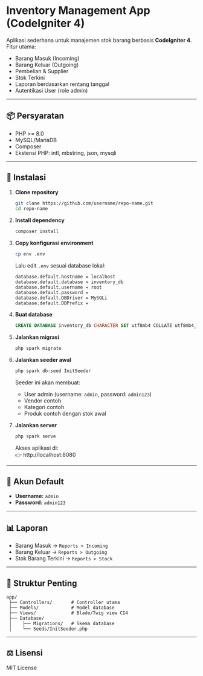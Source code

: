 # Inventory Management App (CodeIgniter 4)

Aplikasi sederhana untuk manajemen stok barang berbasis **CodeIgniter 4**.  
Fitur utama:
- Barang Masuk (Incoming)
- Barang Keluar (Outgoing)
- Pembelian & Supplier
- Stok Terkini
- Laporan berdasarkan rentang tanggal
- Autentikasi User (role admin)

---

## 📦 Persyaratan
- PHP >= 8.0
- MySQL/MariaDB
- Composer
- Ekstensi PHP: intl, mbstring, json, mysqli

---

## 🚀 Instalasi

1. **Clone repository**
   ```bash
   git clone https://github.com/username/repo-name.git
   cd repo-name
   ```

2. **Install dependency**
   ```bash
   composer install
   ```

3. **Copy konfigurasi environment**
   ```bash
   cp env .env
   ```

   Lalu edit `.env` sesuai database lokal:
   ```env
   database.default.hostname = localhost
   database.default.database = inventory_db
   database.default.username = root
   database.default.password = 
   database.default.DBDriver = MySQLi
   database.default.DBPrefix =
   ```

4. **Buat database**
   ```sql
   CREATE DATABASE inventory_db CHARACTER SET utf8mb4 COLLATE utf8mb4_general_ci;
   ```

5. **Jalankan migrasi**
   ```bash
   php spark migrate
   ```

6. **Jalankan seeder awal**
   ```bash
   php spark db:seed InitSeeder
   ```

   Seeder ini akan membuat:
   - User admin (username: `admin`, password: `admin123`)
   - Vendor contoh
   - Kategori contoh
   - Produk contoh dengan stok awal

7. **Jalankan server**
   ```bash
   php spark serve
   ```

   Akses aplikasi di:  
   👉 http://localhost:8080

---

## 👤 Akun Default
- **Username:** `admin`  
- **Password:** `admin123`

---

## 📊 Laporan
- Barang Masuk → `Reports > Incoming`
- Barang Keluar → `Reports > Outgoing`
- Stok Barang Terkini → `Reports > Stock`

---

## 📂 Struktur Penting
```
app/
 ├── Controllers/       # Controller utama
 ├── Models/            # Model database
 ├── Views/             # Blade/Twig view CI4
 ├── Database/
 │    ├── Migrations/   # Skema database
 │    └── Seeds/InitSeeder.php
```

---

## ⚖️ Lisensi
MIT License
